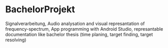 # BachelorProjekt
Signalverarbeitung,
Audio analysation and visual represantation of frequency-spectrum,
App programming with Android Studio,
represantable documentation like bachelor thesis (time planing, target finding, target resolving)
